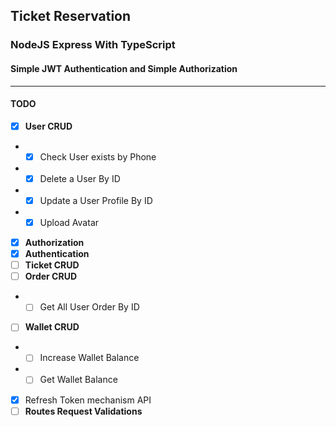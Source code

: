 ## **Ticket Reservation**

### NodeJS Express With TypeScript

#### Simple JWT Authentication and Simple Authorization

---

#### **TODO**

- [x] **User CRUD**
- - [x] Check User exists by Phone
- - [x] Delete a User By ID
- - [x] Update a User Profile By ID
- - [x] Upload Avatar
- [x] **Authorization**
- [x] **Authentication**
- [ ] **Ticket CRUD**
- [ ] **Order CRUD**
- - [ ] Get All User Order By ID
- [ ] **Wallet CRUD**
- - [ ] Increase Wallet Balance
- - [ ] Get Wallet Balance
- [x] Refresh Token mechanism API
- [ ] **Routes Request Validations**
